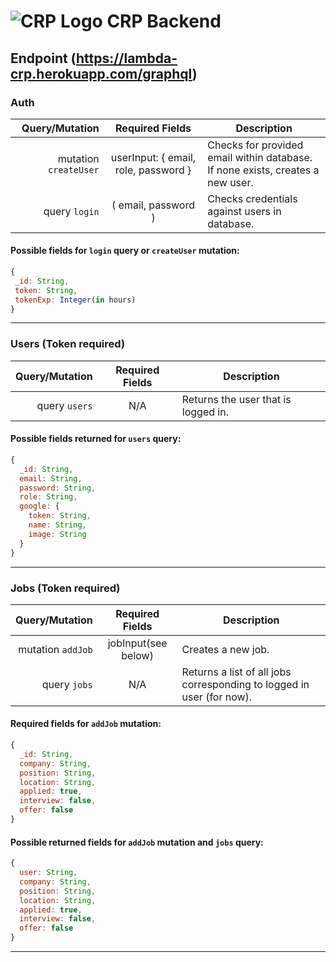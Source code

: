 # ![CRP Logo](https://avatars0.githubusercontent.com/u/49796992?s=88&v=4 "CRP Logo") CRP Backend 

## Endpoint (https://lambda-crp.herokuapp.com/graphql)

### Auth
 Query/Mutation | Required Fields | Description
---------------:|:---------------:|------------
 mutation `createUser` | userInput: { email, role, password } | Checks for provided email within database. <br> If none exists, creates a new user. 
 query `login` | ( email, password ) | Checks credentials against users in database.
 #### Possible fields for `login` query or `createUser` mutation:
 ```javascript
{
  _id: String,
  token: String,
  tokenExp: Integer(in hours)
}
 ```
 ---
### Users (**Token required**)
 Query/Mutation | Required Fields | Description
---------------:|:---------------:|------------
query `users` | N/A | Returns the user that is logged in.
#### Possible fields returned for `users` query:
```javascript
{
  _id: String,
  email: String,
  password: String,
  role: String,
  google: {
    token: String,
    name: String,
    image: String
  }
}
```
---
 ### Jobs (**Token required**)
 Query/Mutation | Required Fields | Description
---------------:|:---------------:|------------
mutation `addJob` | jobInput(see below) | Creates a new job.
query `jobs` | N/A | Returns a list of all jobs corresponding to logged in user (for now).
#### Required fields for `addJob` mutation:
```javascript
{
  _id: String,
  company: String,
  position: String,
  location: String,
  applied: true,
  interview: false,
  offer: false
}
```
#### Possible returned fields for `addJob` mutation and `jobs` query:
```javascript
{
  user: String,
  company: String,
  position: String,
  location: String,
  applied: true,
  interview: false,
  offer: false
}
```
---
